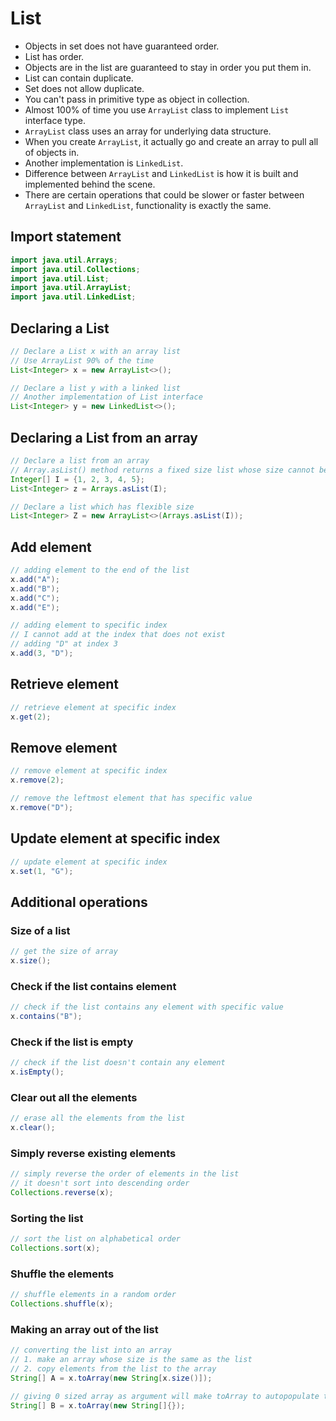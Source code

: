 # List
- Objects in set does not have guaranteed order.
- List has order.
- Objects are in the list are guaranteed to stay in order you put them in.
- List can contain duplicate.
- Set does not allow duplicate.
- You can't pass in primitive type as object in collection.
- Almost 100% of time you use `ArrayList` class to implement `List` interface type.
- `ArrayList` class uses an array for underlying data structure.
- When you create `ArrayList`, it actually go and create an array to pull all of objects in.
- Another implementation is `LinkedList`.
- Difference between `ArrayList` and `LinkedList` is how it is built and implemented behind the scene.
- There are certain operations that could be slower or faster between `ArrayList` and `LinkedList`, functionality is exactly the same.

## Import statement

```java
import java.util.Arrays;
import java.util.Collections;
import java.util.List;
import java.util.ArrayList;
import java.util.LinkedList;
```

## Declaring a List
```java
// Declare a List x with an array list
// Use ArrayList 90% of the time
List<Integer> x = new ArrayList<>();

// Declare a list y with a linked list
// Another implementation of List interface
List<Integer> y = new LinkedList<>();
```
## Declaring a List from an array

```java
// Declare a list from an array
// Array.asList() method returns a fixed size list whose size cannot be changed
Integer[] I = {1, 2, 3, 4, 5};
List<Integer> z = Arrays.asList(I);

// Declare a list which has flexible size
List<Integer> Z = new ArrayList<>(Arrays.asList(I));
```

## Add element

```java
// adding element to the end of the list
x.add("A");
x.add("B");
x.add("C");
x.add("E");

// adding element to specific index
// I cannot add at the index that does not exist
// adding "D" at index 3
x.add(3, "D");
```

## Retrieve element

```java
// retrieve element at specific index
x.get(2);
```

## Remove element

```java
// remove element at specific index
x.remove(2);

// remove the leftmost element that has specific value
x.remove("D");
```

## Update element at specific index
```java
// update element at specific index
x.set(1, "G");
```

## Additional operations

### Size of a list
```java
// get the size of array
x.size();
```

### Check if the list contains element
```java
// check if the list contains any element with specific value
x.contains("B");
```

### Check if the list is empty
```java
// check if the list doesn't contain any element
x.isEmpty();
```
### Clear out all the elements
```java
// erase all the elements from the list
x.clear();
```

### Simply reverse existing elements
```java
// simply reverse the order of elements in the list
// it doesn't sort into descending order
Collections.reverse(x);
```

### Sorting the list
```java
// sort the list on alphabetical order
Collections.sort(x);
```

### Shuffle the elements
```java
// shuffle elements in a random order
Collections.shuffle(x);
```

### Making an array out of the list
```java
// converting the list into an array
// 1. make an array whose size is the same as the list
// 2. copy elements from the list to the array
String[] A = x.toArray(new String[x.size()]);

// giving 0 sized array as argument will make toArray to autopopulate the size of array
String[] B = x.toArray(new String[]{});
```

